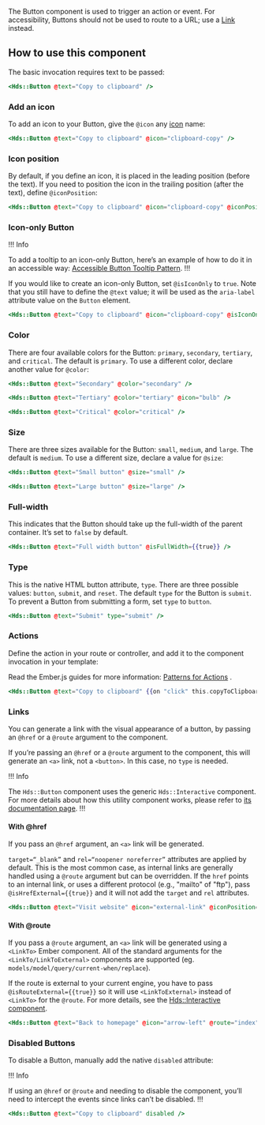 The Button component is used to trigger an action or event. For accessibility, Buttons should not be used to route to a URL; use a [Link](/components/link/standalone) instead.

## How to use this component

The basic invocation requires text to be passed:

```handlebars
<Hds::Button @text="Copy to clipboard" />
```

### Add an icon

To add an icon to your Button, give the `@icon` any [icon](/icons/library) name:

```handlebars
<Hds::Button @text="Copy to clipboard" @icon="clipboard-copy" />
```

### Icon position

By default, if you define an icon, it is placed in the leading position (before the text). If you need to position the icon in the trailing position (after the text), define `@iconPosition`:

```handlebars
<Hds::Button @text="Copy to clipboard" @icon="clipboard-copy" @iconPosition="trailing" />
```

### Icon-only Button

!!! Info

To add a tooltip to an icon-only Button, here’s an example of how to do it in an accessible way: [Accessible Button Tooltip Pattern](https://codepen.io/melsumner/pen/bGGdmMV).
!!!

If you would like to create an icon-only Button, set `@isIconOnly` to `true`. Note that you still have to define the `@text` value; it will be used as the `aria-label` attribute value on the `Button` element.

```handlebars
<Hds::Button @text="Copy to clipboard" @icon="clipboard-copy" @isIconOnly={{true}} />
```

### Color

There are four available colors for the Button: `primary`, `secondary`, `tertiary`, and `critical`. The default is `primary`. To use a different color, declare another value for `@color`:

```handlebars
<Hds::Button @text="Secondary" @color="secondary" />
```

```handlebars
<Hds::Button @text="Tertiary" @color="tertiary" @icon="bulb" />
```

```handlebars
<Hds::Button @text="Critical" @color="critical" />
```

### Size

There are three sizes available for the Button: `small`, `medium`, and `large`. The default is `medium`. To use a different size, declare a value for `@size`:

```handlebars
<Hds::Button @text="Small button" @size="small" />
```

```handlebars
<Hds::Button @text="Large button" @size="large" />
```

### Full-width

This indicates that the Button should take up the full-width of the parent container. It’s set to `false` by default.

```handlebars
<Hds::Button @text="Full width button" @isFullWidth={{true}} />
```

### Type

This is the native HTML button attribute, `type`. There are three possible values: `button`, `submit`, and `reset`. The default `type` for the Button is `submit`. To prevent a Button from submitting a form, set `type` to `button`.

```handlebars
<Hds::Button @text="Submit" type="submit" />
```

### Actions

Define the action in your route or controller, and add it to the component invocation in your template:

Read the Ember.js guides for more information: [Patterns for Actions](https://guides.emberjs.com/release/in-depth-topics/patterns-for-actions/) .

```handlebars
<Hds::Button @text="Copy to clipboard" {{on "click" this.copyToClipboard}} />
```

### Links

You can generate a link with the visual appearance of a button, by passing an `@href` or a `@route` argument to the component.

If you’re passing an `@href` or a `@route` argument to the component, this will generate an `<a>` link, not a `<button>`. In this case, no `type` is needed.

!!! Info

The `Hds::Button` component uses the generic `Hds::Interactive` component. For more details about how this utility component works, please refer to [its documentation page](/utilities/interactive).
!!!

#### With @href

If you pass an `@href` argument, an `<a>` link will be generated.

`target=“_blank”` and `rel=“noopener noreferrer”` attributes are applied by default. This is the most common case, as internal links are generally handled using a `@route` argument but can be overridden. If the `href` points to an internal link, or uses a different protocol (e.g., "mailto" of "ftp"), pass `@isHrefExternal={{true}}` and it will not add the `target` and `rel` attributes.

```handlebars
<Hds::Button @text="Visit website" @icon="external-link" @iconPosition="trailing" @href="https://hashicorp.com" />
```

#### With @route

If you pass a `@route` argument, an `<a>` link will be generated using a `<LinkTo>` Ember component. All of the standard arguments for the `<LinkTo/LinkToExternal>` components are supported (eg. `models/model/query/current-when/replace`).

If the route is external to your current engine, you have to pass `@isRouteExternal={{true}}` so it will use `<LinkToExternal>` instead of `<LinkTo>` for the `@route`. For more details, see the [Hds::Interactive component](/utilities/interactive).

```handlebars
<Hds::Button @text="Back to homepage" @icon="arrow-left" @route="index" />
```

### Disabled Buttons

To disable a Button, manually add the native `disabled` attribute:

!!! Info

If using an `@href` or `@route` and needing to disable the component, you’ll need to intercept the events since links can’t be disabled.
!!!

```handlebars
<Hds::Button @text="Copy to clipboard" disabled />
```